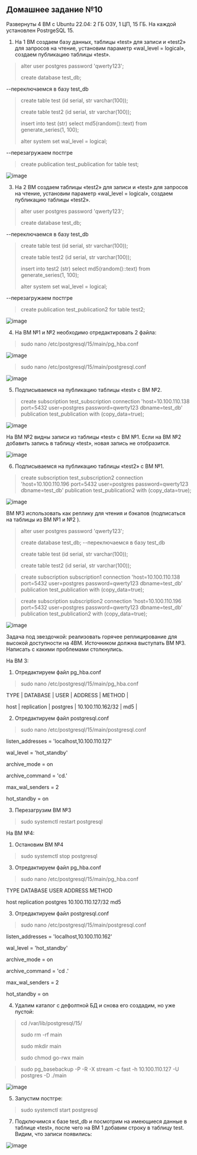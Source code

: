 ## Домашнее задание №10

Развернуты 4 ВМ с Ubuntu 22.04: 2 ГБ ОЗУ, 1 ЦП, 15 ГБ. На каждой установлен PostrgeSQL 15.

1. На 1 ВМ создаем базу данных, таблицы «test» для записи и «test2» для запросов на чтение, установим параметр «wal_level = logical», создаем публикацию таблицы «test».
   
>alter user postgres password 'qwerty123';
>
>create database test_db;

--переключаемся в базу test_db

>create table test (id serial, str varchar(100));
>
>create table test2 (id serial, str varchar(100));
>
>insert into test (str) select md5(random()::text) from generate_series(1, 100);
>
>alter system set wal_level = logical;
>
--перезагружаем постгре

>create publication test_publication for table test;

 ![image](https://github.com/blaidex2/Postgres_Homework-10/assets/130083589/217f5ef3-2189-4498-95c1-ef1d90e6a07a)


3.	На 2 ВМ создаем таблицы «test2» для записи и «test» для запросов на чтение, установим параметр «wal_level = logical», создаем публикацию таблицы «test2».
   
>alter user postgres password 'qwerty123';
>
>create database test_db;
>
--переключаемся в базу test_db
>create table test (id serial, str varchar(100));
>
>create table test2 (id serial, str varchar(100));
>
>insert into test2 (str) select md5(random()::text) from generate_series(1, 100);
>
>alter system set wal_level = logical;
>
--перезагружаем постгре

>create publication test_publication2 for table test2;

![image](https://github.com/blaidex2/Postgres_Homework-10/assets/130083589/9bb7ec9f-64a4-4a0e-8fd9-d4617ad1eabb)

 

4. На ВМ №1 и №2 необходимо отредактировать 2 файла:
   
>sudo nano /etc/postgresql/15/main/pg_hba.conf

![image](https://github.com/blaidex2/Postgres_Homework-10/assets/130083589/a55ee305-9441-45b2-8cdf-2042008afda1)

 
>sudo nano /etc/postgresql/15/main/postgresql.conf

![image](https://github.com/blaidex2/Postgres_Homework-10/assets/130083589/61c7f380-d552-4bda-9407-e79ef397ab1a)

 

5.	Подписываемся на публикацию таблицы «test» с ВМ №2.

>create subscription test_subscription connection 'host=10.100.110.138 port=5432 user=postgres password=qwerty123 dbname=test_db' publication test_publication with (copy_data=true);


![image](https://github.com/blaidex2/Postgres_Homework-10/assets/130083589/2522883c-51e0-4da7-9ef2-092b7a1befe6)

 
На ВМ №2 видны записи из таблицы «test» с ВМ №1.
Если на ВМ №2 добавить запись в таблицу «test», новая запись не отобразится.

![image](https://github.com/blaidex2/Postgres_Homework-10/assets/130083589/24c97a21-9c49-411d-b95d-42638fd2238c)


6.	Подписываемся на публикацию таблицы «test2» с ВМ №1.

>create subscription test_subscription2 connection 'host=10.100.110.196 port=5432 user=postgres password=qwerty123 dbname=test_db' publication test_publication2 with (copy_data=true);

![image](https://github.com/blaidex2/Postgres_Homework-10/assets/130083589/7a6157ab-9b75-40be-87e4-efbde8680f1c)


ВМ №3 использовать как реплику для чтения и бэкапов (подписаться на таблицы из ВМ №1 и №2 ).

>alter user postgres password 'qwerty123';
>
>create database test_db;
--переключаемся в базу test_db
>
>create table test (id serial, str varchar(100));
>
>create table test2 (id serial, str varchar(100));

>create subscription subscription1 connection 'host=10.100.110.138 port=5432 user=postgres password=qwerty123 dbname=test_db' publication test_publication with (copy_data=true);

>create subscription subscription2 connection 'host=10.100.110.196 port=5432 user=postgres password=qwerty123 dbname=test_db' publication test_publication2 with (copy_data=true);

![image](https://github.com/blaidex2/Postgres_Homework-10/assets/130083589/cc0a1025-4d20-44a3-b8d4-848e36c604b3)
 

Задача под звездочкой: реализовать горячее реплицирование для высокой доступности на 4ВМ. Источником должна выступать ВМ №3. Написать с какими проблемами столкнулись.

На ВМ 3:
1. Отредактируем файл pg_hba.conf
   
>sudo nano  /etc/postgresql/15/main/pg_hba.conf
>

TYPE      |  DATABASE         |      USER             |      ADDRESS               |      METHOD    |

host      |  replication      |     postgres          |    10.100.110.162/32       |      md5       |



2. Отредактируем файл postgresql.conf
   
>sudo nano /etc/postgresql/15/main/postgresql.conf

listen_addresses = 'localhost,10.100.110.127'

wal_level = 'hot_standby'

archive_mode = on

archive_command = 'cd.'

max_wal_senders = 2

hot_standby = on


3. Перезагрузим ВМ №3
   
>sudo systemctl restart postgresql

На ВМ №4:
1. Остановим ВМ №4
   
>sudo systemctl stop postgresql

3. Отредактируем файл pg_hba.conf
   
>sudo nano /etc/postgresql/15/main/pg_hba.conf
>
TYPE      DATABASE            USER                ADDRESS                       METHOD

host      replication         postgres            10.100.110.127/32              md5
    
3. Отредактируем файл postgresql.conf
   
>sudo nano /etc/postgresql/15/main/postgresql.conf

listen_addresses = 'localhost,10.100.110.162'

wal_level = 'hot_standby'

archive_mode = on

archive_command = 'cd .'

max_wal_senders = 2

hot_standby = on


4. Удалим каталог с дефолтной БД и снова его создадим, но уже пустой:
   
>cd /var/lib/postgresql/15/
>
>sudo rm -rf main
>
>sudo mkdir main
>
>sudo chmod go-rwx main
>

>sudo pg_basebackup -P -R -X stream -c fast -h 10.100.110.127 -U postgres -D ./main

![image](https://github.com/blaidex2/Postgres_Homework-10/assets/130083589/f796eb26-df11-4a02-b661-802d5a5a80cc)


5. Запустим постгре:
   
>sudo systemctl start postgresql

7. Подключимся к базе test_db и посмотрим на имеющиеся данные в таблице «test», после чего на ВМ 1 добавим строку в таблицу test. Видим, что записи появились:

![image](https://github.com/blaidex2/Postgres_Homework-10/assets/130083589/ba35fc53-fb96-467b-8bfa-aa7c56330aa0)

